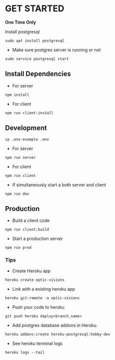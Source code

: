 # GET STARTED

**One Time Only**

Install postgresql
```shell
sudo apt install postgresql
```
- Make sure postgres server is running or not
```
sudo service postgresql start
```
## Install Dependencies

- For server
```shell
npm install
```

- For client
```shell
npm run client:install
```

## Development

```shell
cp .env-example .env
```
- For server
```shell
npm run server
```

- For client
```shell
npm run client
```

- If simultaneously start a both server and client
```shell
npm run dev
```

## Production

- Build a client code
```
npm run client:build
```

- Start a production server
```
npm run prod
```

### Tips

- Create Heroku app
```shell
heroku create optic-visions
```

- Link with a existing heroku app
```
heroku git:remote -a optic-visions
```

- Push your code to heroku
```
git push heroku deploy<branch_name>
```

- Add postgres database addons in Heroku.
```shell
heroku addons:create heroku-postgresql:hobby-dev
```

- See heroku terminal logs
```shell
heroku logs --tail
```
